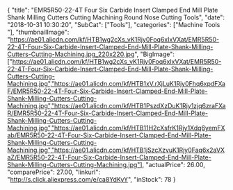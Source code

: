 {
	"title": "EMR5R50-22-4T Four Six Carbide Insert Clamped End Mill Plate Shank Milling Cutters Cutting Machining Round Nose Cutting Tools",
	"date": "2018-10-31 10:30:20",
	"SubCat": ["Tools"],
	"categories": ["Machine Tools "],
	"thumbnailImage": "https://ae01.alicdn.com/kf/HTB1wg2cXs_vK1Rjy0Foq6xIxVXat/EMR5R50-22-4T-Four-Six-Carbide-Insert-Clamped-End-Mill-Plate-Shank-Milling-Cutters-Cutting-Machining.jpg_220x220.jpg",
	"BigImage": ["https://ae01.alicdn.com/kf/HTB1wg2cXs_vK1Rjy0Foq6xIxVXat/EMR5R50-22-4T-Four-Six-Carbide-Insert-Clamped-End-Mill-Plate-Shank-Milling-Cutters-Cutting-Machining.jpg","https://ae01.alicdn.com/kf/HTB1xV.rXjLuK1Rjy0Fhq6xpdFXaF/EMR5R50-22-4T-Four-Six-Carbide-Insert-Clamped-End-Mill-Plate-Shank-Milling-Cutters-Cutting-Machining.jpg","https://ae01.alicdn.com/kf/HTB1PszdXzDuK1Rjy1zjq6zraFXaR/EMR5R50-22-4T-Four-Six-Carbide-Insert-Clamped-End-Mill-Plate-Shank-Milling-Cutters-Cutting-Machining.jpg","https://ae01.alicdn.com/kf/HTB11H2cXsfrK1Rjy1Xdq6yemFXab/EMR5R50-22-4T-Four-Six-Carbide-Insert-Clamped-End-Mill-Plate-Shank-Milling-Cutters-Cutting-Machining.jpg","https://ae01.alicdn.com/kf/HTB1jSzcXzvuK1Rjy0Faq6x2aVXaZ/EMR5R50-22-4T-Four-Six-Carbide-Insert-Clamped-End-Mill-Plate-Shank-Milling-Cutters-Cutting-Machining.jpg"],
	"actualPrice": 26.00,
	"comparePrice": 27.00,
	"linkurl": "http://s.click.aliexpress.com/e/ca8YdKyY",
	"inStock": 78
}
